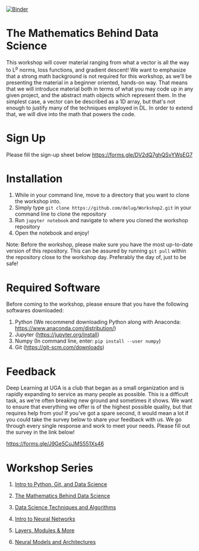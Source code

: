 [![Binder](https://mybinder.org/badge_logo.svg)](https://mybinder.org/v2/gh/delug/Workshop2/master)

# The Mathematics Behind Data Science

This workshop will cover material ranging from what a vector is all the way to L<sup>p</sup> norms, loss functions, and gradient descent!
We want to emphasize that a strong math background is not required for this workshop, as we'll be presenting the material in a beginner
oriented, hands-on way. That means that we will introduce material both in terms of what you may code up in any given project, and the abstract math
objects which represent them. In the simplest case, a vector can be described as a 1D array, but that's not enough to justify many of the
techniques employed in DL. In order to extend that, we will dive into the math that powers the code.
# Sign Up

Please fill the sign-up sheet below
https://forms.gle/DV2dQ7ghQSvYWsEG7

# Installation

1. While in your command line, move to a directory that you want to clone the workshop into.
2. Simply type `git clone https://github.com/delug/Workshop2.git` in your command line to clone the repository
3. Run `jupyter notebook` and navigate to where you cloned the workshop repository
4. Open the notebook and enjoy!

Note: Before the workshop, please make sure you have the most up-to-date version of this repository. This can be assured by running `git pull`
within the repository close to the workshop day. Preferably the day of, just to be safe!

# Required Software

Before coming to the workshop, please ensure that you have the following softwares downloaded:

1) Python   (We recommend downloading Python along with Anaconda: https://www.anaconda.com/distribution/)
2) Jupyter  (https://jupyter.org/install)
3) Numpy    (In command line, enter: `pip install --user numpy`)
4) Git      (https://git-scm.com/downloads)



# Feedback

Deep Learning at UGA is a club that began as a small organization and is rapidly expanding to service as many people as possible.
This is a difficult task, as we're often breaking new ground and sometimes it shows. We want to ensure that everything we offer
is of the highest possible quality, but that requires help from you! If you've got a spare second, it would mean a lot if you could
take the survey below to share your feedback with us. We go through every single response and work to meet your needs. Please fill
out the survey in the link below!

https://forms.gle/J9Ge5CuJMS551Xs46


# Workshop Series

1. [Intro to Python, Git, and Data Science](https://github.com/delug/Workshop1)

2. [The Mathematics Behind Data Science](https://github.com/delug/Workshop2)

3. [Data Science Techniques and Algorithms](https://github.com/delug/Workshop3)

4. [Intro to Neural Networks](https://github.com/delug/Workshop4)

5. [Layers, Modules & More](https://github.com/delug/Workshop5)

6. [Neural Models and Architectures](https://github.com/delug/Workshop6)
